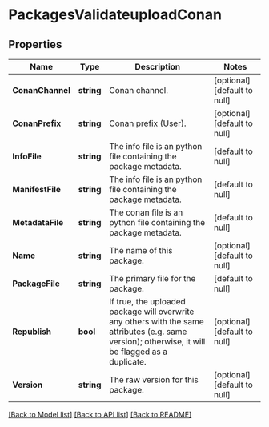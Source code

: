 # PackagesValidateuploadConan

## Properties
Name | Type | Description | Notes
------------ | ------------- | ------------- | -------------
**ConanChannel** | **string** | Conan channel. | [optional] [default to null]
**ConanPrefix** | **string** | Conan prefix (User). | [optional] [default to null]
**InfoFile** | **string** | The info file is an python file containing the package metadata. | [default to null]
**ManifestFile** | **string** | The info file is an python file containing the package metadata. | [default to null]
**MetadataFile** | **string** | The conan file is an python file containing the package metadata. | [default to null]
**Name** | **string** | The name of this package. | [optional] [default to null]
**PackageFile** | **string** | The primary file for the package. | [default to null]
**Republish** | **bool** | If true, the uploaded package will overwrite any others with the same attributes (e.g. same version); otherwise, it will be flagged as a duplicate. | [optional] [default to null]
**Version** | **string** | The raw version for this package. | [optional] [default to null]

[[Back to Model list]](../README.md#documentation-for-models) [[Back to API list]](../README.md#documentation-for-api-endpoints) [[Back to README]](../README.md)


